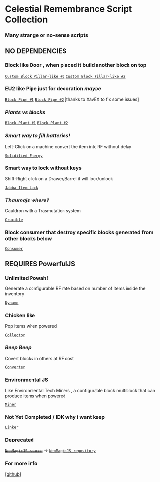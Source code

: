 # Celestial Remembrance Script Collection
### Many strange or no-sense scripts



## NO DEPENDENCIES

### Block like Door , when placed it build another block on top
[`Custom Block Pillar-like #1`](https://github.com/Celestial-Remembrance/kubejs-testing/blob/main/startup_scripts/multi.js) [`Custom Block Pillar-like #2`](https://github.com/Celestial-Remembrance/kubejs-testing/blob/main/server_scripts/multi_break.js)

### EU2 like Pipe just for decoration *maybe*
[`Block Pipe #1`](https://github.com/Celestial-Remembrance/kubejs-testing/blob/main/startup_scripts/blockUtility/Pipe.js) [`Block Pipe #2`](https://github.com/Celestial-Remembrance/kubejs-testing/blob/main/server_scripts/Pipe/Pipe.js) [thanks to XavBX to fix some issues]

### *Plants vs blocks*
[`Block Plant #1`](https://github.com/Celestial-Remembrance/kubejs-testing/blob/main/startup_scripts/blockUtility/Chorus.js) [`Block Plant #2`](https://github.com/Celestial-Remembrance/kubejs-testing/blob/main/server_scripts/Pipe/Chorus.js)

### *Smart way to fill batteries!* 
Left-Click on a machine convert the item into RF without delay

[`Solidified Energy`](https://github.com/Celestial-Remembrance/kubejs-testing/blob/main/server_scripts/energy.js)

### Smart way to lock without keys
Shift-Right click on a Drawer/Barrel it will lock/unlock

[`Jabba Item Lock`](https://github.com/Celestial-Remembrance/kubejs-testing/blob/main/server_scripts/jabba.js)

### *Thaumajs where?*
Cauldron with a Trasmutation system

[`Crucible`](https://github.com/Celestial-Remembrance/kubejs-testing/blob/main/startup_scripts/blockUtility/Crucible.js)

### Block consumer that destroy specific blocks generated from other blocks below

[`Consumer`](https://github.com/Celestial-Remembrance/kubejs-testing/blob/main/startup_scripts/blockUtility/Consumer.js)

## REQUIRES PowerfulJS

### Unlimited Powah!
Generate a configurable RF rate based on number of items inside the inventory

[`Dynamo`](https://github.com/Celestial-Remembrance/kubejs-testing/blob/main/startup_scripts/blockUtility/Dynamo.js)

### Chicken like
Pop items when powered

[`Collector`](https://github.com/Celestial-Remembrance/kubejs-testing/blob/main/startup_scripts/blockUtility/Collector.js)

### *Beep Beep*
Covert blocks in others at RF cost

[`Converter`](https://github.com/Celestial-Remembrance/kubejs-testing/blob/main/startup_scripts/blockUtility/Converter.js)

### Environmental JS
Like Environmental Tech Miners , a configurable block multiblock that can produce items when powered

[`Miner`](https://github.com/Celestial-Remembrance/kubejs-testing/blob/main/startup_scripts/blockUtility/Miner.js)


### Not Yet Completed / IDK why i want keep

[`Linker`](https://github.com/Celestial-Remembrance/kubejs-testing/blob/main/startup_scripts/blockUtility/Linker.js)

### Deprecated
~~[`NeoMagicJS source`](https://github.com/Celestial-Remembrance/kubejs-testing/blob/main/server_scripts/pedestal.js)~~ -> [`NeoMagicJS repository`](https://github.com/DevDyna/NeoMagicJS)

### For more info
[[github](https://github.com/Celestial-Remembrance)]
